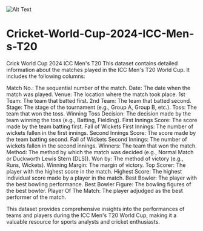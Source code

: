  ![Alt Text](https://www.google.com/imgres?q=icc%20world%20cup%202024%20&imgurl=https%3A%2F%2Fimages.news18.com%2Fibnlive%2Fuploads%2F2024%2F06%2Findia-t20-world-cup-trophy-celebration-ap-2024-06-c21b16ae21f3b16a92545d4c9cd1e6fe-3x2.jpg%3Fimpolicy%3Dwebsite%26width%3D540%26height%3D360&imgrefurl=https%3A%2F%2Fwww.news18.com%2Fcricket%2Ficc-t20-world-cup%2F&docid=BUXzMZQUN81UrM&tbnid=KKYwVp5T2AlfqM&vet=12ahUKEwimw9us_o2HAxWHS2wGHa--B8kQM3oECF8QAA..i&w=540&h=360&hcb=2&ved=2ahUKEwimw9us_o2HAxWHS2wGHa--B8kQM3oECF8QAA)
 
# Cricket-World-Cup-2024-ICC-Men-s-T20
Crick World Cup 2024 ICC Men's T20
This dataset contains detailed information about the matches played in the ICC Men's T20 World Cup. It includes the following columns:

Match No.: The sequential number of the match.
Date: The date when the match was played.
Venue: The location where the match took place.
1st Team: The team that batted first.
2nd Team: The team that batted second.
Stage: The stage of the tournament (e.g., Group A, Group B, etc.).
Toss: The team that won the toss.
Winning Toss Decision: The decision made by the team winning the toss (e.g., Batting, Fielding).
First Innings Score: The score made by the team batting first.
Fall of Wickets First Innings: The number of wickets fallen in the first innings.
Second Innings Score: The score made by the team batting second.
Fall of Wickets Second Innings: The number of wickets fallen in the second innings.
Winners: The team that won the match.
Method: The method by which the match was decided (e.g., Normal Match or Duckworth Lewis Stern (DLS)).
Won by: The method of victory (e.g., Runs, Wickets).
Winning Margin: The margin of victory.
Top Scorer: The player with the highest score in the match.
Highest Score: The highest individual score made by a player in the match.
Best Bowler: The player with the best bowling performance.
Best Bowler Figure: The bowling figures of the best bowler.
Player Of The Match: The player adjudged as the best performer of the match.

This dataset provides comprehensive insights into the performances of teams and players during the ICC Men's T20 World Cup, making it a valuable resource for sports analysts and cricket enthusiasts. ​



